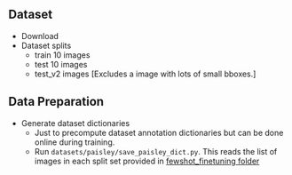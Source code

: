 ## Dataset
- Download 
- Dataset splits
  - train 10 images
  - test 10 images
  - test_v2 images [Excludes a image with lots of small bboxes.]

## Data Preparation
- Generate dataset dictionaries
  - Just to precompute dataset annotation dictionaries but can be done online during training.
  - Run `datasets/paisley/save_paisley_dict.py`. This reads the list of images in each split set provided in [fewshot_finetuning folder](../fewshot_finetuning) 


